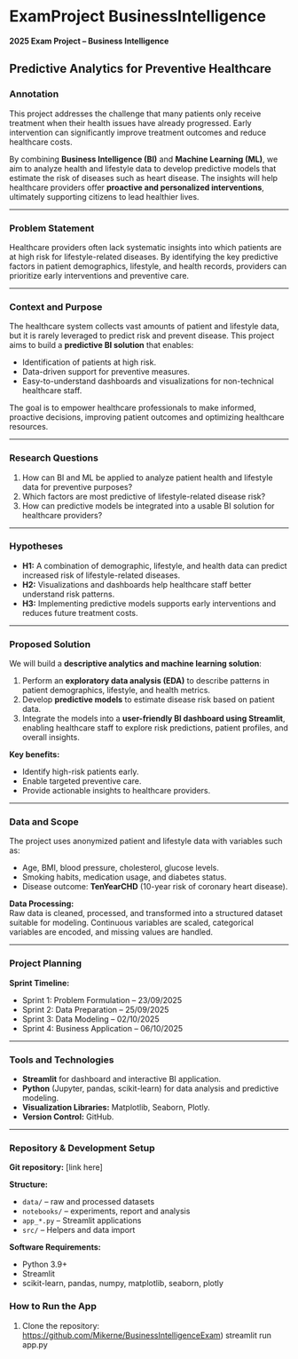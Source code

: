 # ExamProject BusinessIntelligence  
**2025 Exam Project – Business Intelligence**  

## Predictive Analytics for Preventive Healthcare

### Annotation
This project addresses the challenge that many patients only receive treatment when their health issues have already progressed. Early intervention can significantly improve treatment outcomes and reduce healthcare costs.

By combining **Business Intelligence (BI)** and **Machine Learning (ML)**, we aim to analyze health and lifestyle data to develop predictive models that estimate the risk of diseases such as heart disease. The insights will help healthcare providers offer **proactive and personalized interventions**, ultimately supporting citizens to lead healthier lives.

---

### Problem Statement
Healthcare providers often lack systematic insights into which patients are at high risk for lifestyle-related diseases. By identifying the key predictive factors in patient demographics, lifestyle, and health records, providers can prioritize early interventions and preventive care.

---

### Context and Purpose
The healthcare system collects vast amounts of patient and lifestyle data, but it is rarely leveraged to predict risk and prevent disease. This project aims to build a **predictive BI solution** that enables:  

- Identification of patients at high risk.  
- Data-driven support for preventive measures.  
- Easy-to-understand dashboards and visualizations for non-technical healthcare staff.  

The goal is to empower healthcare professionals to make informed, proactive decisions, improving patient outcomes and optimizing healthcare resources.

---

### Research Questions
1. How can BI and ML be applied to analyze patient health and lifestyle data for preventive purposes?  
2. Which factors are most predictive of lifestyle-related disease risk?  
3. How can predictive models be integrated into a usable BI solution for healthcare providers?

---

### Hypotheses
- **H1:** A combination of demographic, lifestyle, and health data can predict increased risk of lifestyle-related diseases.  
- **H2:** Visualizations and dashboards help healthcare staff better understand risk patterns.  
- **H3:** Implementing predictive models supports early interventions and reduces future treatment costs.  

---

### Proposed Solution
We will build a **descriptive analytics and machine learning solution**:  

1. Perform an **exploratory data analysis (EDA)** to describe patterns in patient demographics, lifestyle, and health metrics.  
2. Develop **predictive models** to estimate disease risk based on patient data.  
3. Integrate the models into a **user-friendly BI dashboard using Streamlit**, enabling healthcare staff to explore risk predictions, patient profiles, and overall insights.  

**Key benefits:**  
- Identify high-risk patients early.  
- Enable targeted preventive care.  
- Provide actionable insights to healthcare providers.  

---

### Data and Scope
The project uses anonymized patient and lifestyle data with variables such as:  

- Age, BMI, blood pressure, cholesterol, glucose levels.  
- Smoking habits, medication usage, and diabetes status.  
- Disease outcome: **TenYearCHD** (10-year risk of coronary heart disease).  

**Data Processing:**  
Raw data is cleaned, processed, and transformed into a structured dataset suitable for modeling. Continuous variables are scaled, categorical variables are encoded, and missing values are handled.

---

### Project Planning
**Sprint Timeline:**  
- Sprint 1: Problem Formulation – 23/09/2025  
- Sprint 2: Data Preparation – 25/09/2025  
- Sprint 3: Data Modeling – 02/10/2025  
- Sprint 4: Business Application – 06/10/2025  

---

### Tools and Technologies
- **Streamlit** for dashboard and interactive BI application.  
- **Python** (Jupyter, pandas, scikit-learn) for data analysis and predictive modeling.  
- **Visualization Libraries:** Matplotlib, Seaborn, Plotly.  
- **Version Control:** GitHub.  

---

### Repository & Development Setup
**Git repository:** [link here]  

**Structure:**  
- `data/` – raw and processed datasets  
- `notebooks/` – experiments, report and analysis  
- `app_*.py` – Streamlit applications
- `src/` – Helpers and data import


**Software Requirements:**  
- Python 3.9+  
- Streamlit  
- scikit-learn, pandas, numpy, matplotlib, seaborn, plotly  

### How to Run the App
1. Clone the repository:  
https://github.com/Mikerne/BusinessIntelligenceExam)
streamlit run app.py
